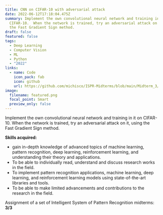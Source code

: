 ```yaml
---
title: CNN on CIFAR-10 with adversarial attack
date: 2022-06-12T17:18:04.475Z
summary: Implement the own convolutional neural network and training in it on
  CIFAR-10.  When the network is trained, try an adversarial attack on it, using
  the Fast Gradient Sign method.
draft: false
featured: false
tags:
  - Deep Learning
  - Computer Vision
  - ML
  - Python
  - "2022"
links:
  - name: Code
    icon_pack: fab
    icon: github
    url: https://github.com/michisco/ISPR-Midterms/blob/main/Midterm_3/Assignment2.ipynb
image:
  filename: featured.png
  focal_point: Smart
  preview_only: false
---
```

Implement the own convolutional neural network and training in it on CIFAR-10.  When the network is trained, try an adversarial attack on it, using the Fast Gradient Sign method.

**Skills acquired:** 

* gain in-depth knowledge of advanced topics of machine learning, pattern recognition, deep learning, reinforcement learning, and understanding their theory and applications.
* To be able to individually read, understand and discuss research works in the field.
* To implement pattern recognition applications, machine learning, deep learning, and reinforcement learning models using state-of-the-art libraries and tools.
* To be able to make limited advancements and contributions to the research in the field.

Assignment of a set of Intelligent System of Pattern Recognition midterms: **3/3**